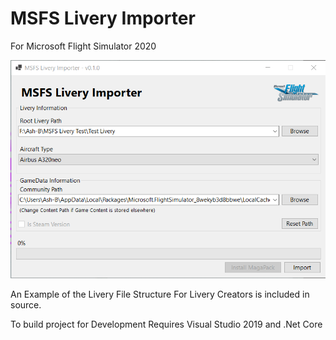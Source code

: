 # MSFS Livery Importer
For Microsoft Flight Simulator 2020

![MSFS Livery Importer Screenshot](https://github.com/Ash-Bash/MSFS-Livery-Importer/blob/master/Images/MSFS%20Livery%20ImporterScreenshot2.png?raw=true "MSFS Livery Importer Screenshot")

An Example of the Livery File Structure For Livery Creators is included in source.

To build project for Development Requires Visual Studio 2019 and .Net Core